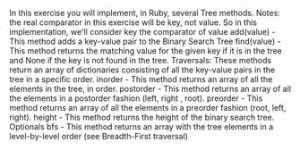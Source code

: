 In this exercise you will implement, in Ruby, several Tree methods.
Notes: the real comparator in this exercise will be key, not value. 
So in this implementation, we'll consider key the comparator of value
add(value) - This method adds a key-value pair to the Binary Search Tree
find(value) - This method returns the matching value for the given key if it is in the tree and None if the key is not found in the tree.
Traversals: These methods return an array of dictionaries consisting of all the key-value pairs in the tree in a specific order.
inorder - This method returns an array of all the elements in the tree, in order.
postorder - This method returns an array of all the elements in a postorder fashion (left, right , root).
preorder - This method returns an array of all the elements in a preorder fashion (root, left, right).
height - This method returns the height of the binary search tree.
Optionals
bfs - This method returns an array with the tree elements in a level-by-level order (see Breadth-First traversal)